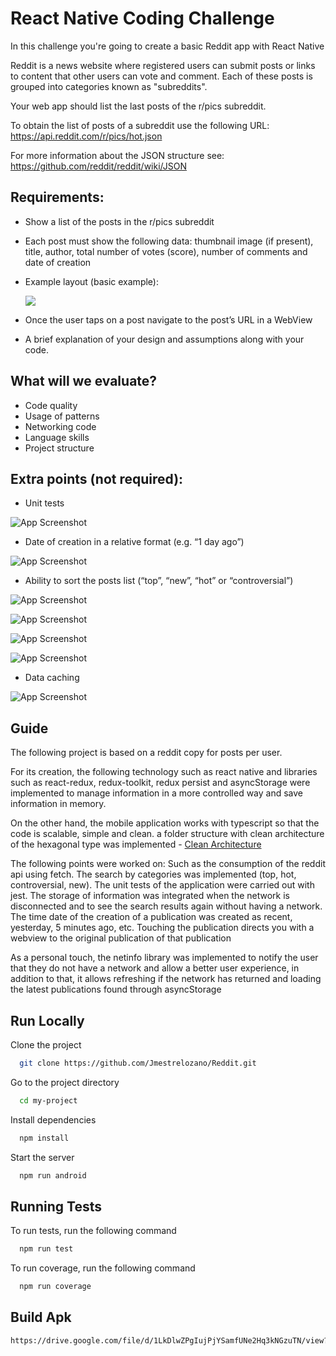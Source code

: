 # React Native Coding Challenge

In this challenge you're going to create a basic Reddit app with React Native

Reddit is a news website where registered users can submit posts or links to content that other users can vote and comment. Each of these posts is grouped into categories known as "subreddits".

Your web app should list the last posts of the r/pics subreddit.

To obtain the list of posts of a subreddit use the following URL:
https://api.reddit.com/r/pics/hot.json

For more information about the JSON structure see:
https://github.com/reddit/reddit/wiki/JSON

## Requirements:

- Show a list of the posts in the r/pics subreddit
- Each post must show the following data: thumbnail image (if present), title, author, total number of votes (score), number of comments and date of creation
- Example layout (basic example):

  ![](showcase.gif)

- Once the user taps on a post navigate to the post’s URL in a WebView
- A brief explanation of your design and assumptions along with your code.

## What will we evaluate?

- Code quality
- Usage of patterns
- Networking code
- Language skills
- Project structure

## Extra points (not required):

- Unit tests

![App Screenshot](coverage.png)

- Date of creation in a relative format (e.g. “1 day ago”)

![App Screenshot](screen_1.jpg)

- Ability to sort the posts list (“top”, “new”, “hot” or “controversial”)

![App Screenshot](screen_1.jpg)

![App Screenshot](screen_2.jpg)

![App Screenshot](screen_3.jpg)

![App Screenshot](screen_4.jpg)

- Data caching

![App Screenshot](catching.jpg)

## Guide

The following project is based on a reddit copy for posts per user.

For its creation, the following technology such as react native and libraries such as react-redux, redux-toolkit, redux persist and asyncStorage were implemented to manage information in a more controlled way and save information in memory.

On the other hand, the mobile application works with typescript so that the code is scalable, simple and clean. a folder structure with clean architecture of the hexagonal type was implemented - [Clean Architecture](https://medium.com/@ganeshraj020794/clean-architecture-in-react-native-38025e2d7223#:~:text=This%20is%20the%20folder%20structure,the%20component%20and%20its%20presenter)

The following points were worked on:
Such as the consumption of the reddit api using fetch.
The search by categories was implemented (top, hot, controversial, new).
The unit tests of the application were carried out with jest.
The storage of information was integrated when the network is disconnected and to see the search results again without having a network.
The time date of the creation of a publication was created as recent, yesterday, 5 minutes ago, etc.
Touching the publication directs you with a webview to the original publication of that publication

As a personal touch, the netinfo library was implemented to notify the user that they do not have a network and allow a better user experience, in addition to that, it allows refreshing if the network has returned and loading the latest publications found through asyncStorage

## Run Locally

Clone the project

```bash
  git clone https://github.com/Jmestrelozano/Reddit.git
```

Go to the project directory

```bash
  cd my-project
```

Install dependencies

```bash
  npm install
```

Start the server

```bash
  npm run android
```

## Running Tests

To run tests, run the following command

```bash
  npm run test
```

To run coverage, run the following command

```bash
  npm run coverage
```

## Build Apk

```bash
https://drive.google.com/file/d/1LkDlwZPgIujPjYSamfUNe2Hq3kNGzuTN/view?usp=sharing
```
